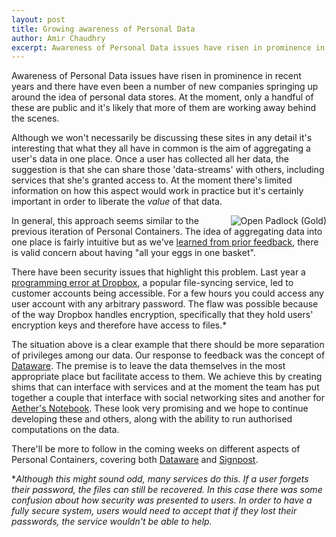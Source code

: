 ```yaml
---
layout: post
title: Growing awareness of Personal Data
author: Amir Chaudhry
excerpt: Awareness of Personal Data issues have risen in prominence in recent years and there have even been a number of new companies springing up around the idea of personal data stores.
---
```


Awareness of Personal Data issues have risen in prominence in recent years and there have even been a number of new companies springing up around the idea of personal data stores.  At the moment, only a handful of these are public and it's likely that more of them are working away behind the scenes.  

Although we won't necessarily be discussing these sites in any detail it's interesting that what they all have in common is the aim of aggregating a user's data in one place.  Once a user has collected all her data, the suggestion is that she can share those 'data-streams' with others, including services that she's granted access to.  At the moment there's limited information on how this aspect would work in practice but it's certainly important in order to liberate the *value* of that data.

<a href="http://www.flickr.com/photos/harmony19490/362527788/" title="Open Padlock (Gold), on Flickr"><img style="float:right" img src="http://farm1.staticflickr.com/142/362527788_a603f4195b_m.jpg" alt="Open Padlock (Gold)"></a>
In general, this approach seems similar to the previous iteration of Personal Containers.  The idea of aggregating data into one place is fairly intuitive but as we've [learned from prior feedback][PersConUpdate], there is valid concern about having "all your eggs in one basket".  

There have been security issues that highlight this problem.  Last year a [programming error at Dropbox][DropboxStory], a popular file-syncing service, led to customer accounts being accessible.  For a few hours you could access any user account with any arbitrary password.  The flaw was possible because of the way Dropbox handles encryption, specifically that they hold users' encryption keys and therefore have access to files.\* 

The situation above is a clear example that there should be more separation of privileges among our data.  Our response to feedback was the concept of [Dataware][Dataware].  The premise is to leave the data themselves in the most appropriate place but facilitate access to them.  We achieve this by creating shims that can interface with services and at the moment the team has put together a couple that interface with social networking sites and another for [Aether's Notebook][].  These look very promising and we hope to continue developing these and others, along with the ability to run authorised computations on the data.

There'll be more to follow in the coming weeks on different aspects of Personal Containers, covering both [Dataware][Dataware] and [Signpost][Signpost].

[PersConUpdate]: http://perscon.net/blog/2011/08/31/refresh.html
[DropboxStory]: http://www.wired.com/threatlevel/2011/06/dropbox
[Dataware]: http://perscon.net/overview/dataware.html
[Signpost]: http://perscon.net/overview/signpost.html
[Aether's Notebook]: http://perscon.net/blog/2011/09/01/aethers-notebook.html
[DropboxLeak]: http://www.google.com/search?q=dropbox%20open%20for%204%20hours

\**Although this might sound odd, many services do this.  If a user forgets their password, the files can still be recovered.  In this case there was some confusion about how security was presented to users.  In order to have a fully secure system, users would need to accept that if they lost their passwords, the service wouldn't be able to help.*
